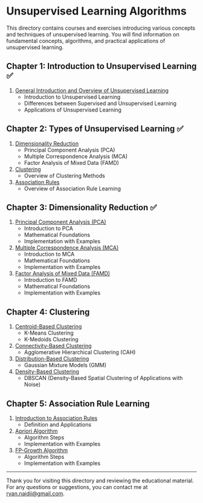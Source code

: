 # Unsupervised Learning Algorithms

This directory contains courses and exercises introducing various concepts and techniques of unsupervised learning. You will find information on fundamental concepts, algorithms, and practical applications of unsupervised learning.

## Chapter 1: Introduction to Unsupervised Learning ✅

1. [General Introduction and Overview of Unsupervised Learning](./Chapter1_Introduction/01_Introduction.md)
   - Introduction to Unsupervised Learning
   - Differences between Supervised and Unsupervised Learning
   - Applications of Unsupervised Learning

## Chapter 2: Types of Unsupervised Learning ✅

1. [Dimensionality Reduction](./Chapter2_Types_of_Unsupervised_Learning/01_Dimensionality_Reduction.ipynb)
   - Principal Component Analysis (PCA)
   - Multiple Correspondence Analysis (MCA)
   - Factor Analysis of Mixed Data (FAMD)
2. [Clustering](./Chapter2_Types_of_Unsupervised_Learning/02_Clustering.ipynb)
   - Overview of Clustering Methods
3. [Association Rules](./Chapter2_Types_of_Unsupervised_Learning/03_Association_Rules.ipynb)
   - Overview of Association Rule Learning

## Chapter 3: Dimensionality Reduction ✅

1. [Principal Component Analysis (PCA)](./Chapter3_Dimensionality_Reduction/01_Principal_Component_Analysis.ipynb)
   - Introduction to PCA
   - Mathematical Foundations
   - Implementation with Examples
2. [Multiple Correspondence Analysis (MCA)](./Chapter3_Dimensionality_Reduction/02_Multiple_Correspondence_Analysis.ipynb)
   - Introduction to MCA
   - Mathematical Foundations
   - Implementation with Examples
3. [Factor Analysis of Mixed Data (FAMD)](./Chapter3_Dimensionality_Reduction/03_Factor_Analysis_of_Mixed_Data.md)
   - Introduction to FAMD
   - Mathematical Foundations
   - Implementation with Examples

## Chapter 4: Clustering

1. [Centroid-Based Clustering](./Chapter4_Clustering/01_Centroid_Based_Clustering.md)
   - K-Means Clustering
   - K-Medoids Clustering
2. [Connectivity-Based Clustering](./Chapter4_Clustering/02_Connectivity_Based_Clustering.md)
   - Agglomerative Hierarchical Clustering (CAH)
3. [Distribution-Based Clustering](./Chapter4_Clustering/03_Distribution_Based_Clustering.md)
   - Gaussian Mixture Models (GMM)
4. [Density-Based Clustering](./Chapter4_Clustering/04_Density_Based_Clustering.md)
   - DBSCAN (Density-Based Spatial Clustering of Applications with Noise)

## Chapter 5: Association Rule Learning

1. [Introduction to Association Rules](./Chapter5_Association_Rules/01_Introduction.md)
   - Definition and Applications
2. [Apriori Algorithm](./Chapter5_Association_Rules/02_Apriori_Algorithm.md)
   - Algorithm Steps
   - Implementation with Examples
3. [FP-Growth Algorithm](./Chapter5_Association_Rules/03_FP_Growth_Algorithm.md)
   - Algorithm Steps
   - Implementation with Examples

---

Thank you for visiting this directory and reviewing the educational material. For any questions or suggestions, you can contact me at [ryan.naidji@gmail.com](mailto:ryan.naidji@gmail.com).
